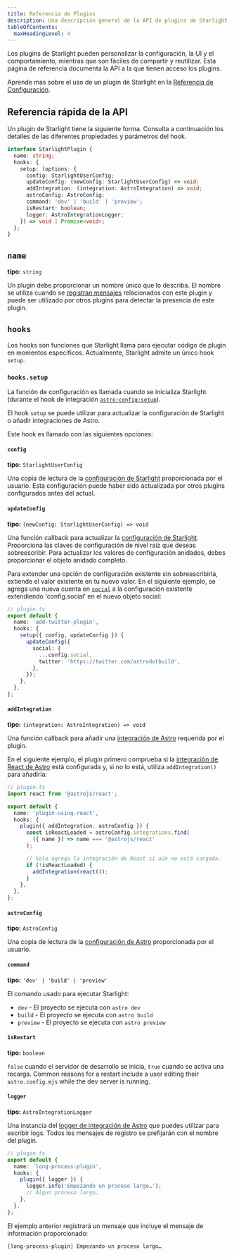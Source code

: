 ```yaml
---
title: Referencia de Plugins
description: Una descripción general de la API de plugins de Starlight.
tableOfContents:
  maxHeadingLevel: 4
---
```


Los plugins de Starlight pueden personalizar la configuración, la UI y el comportamiento, mientras que son fáciles de compartir y reutilizar.
Esta página de referencia documenta la API a la que tienen acceso los plugins.

Aprende más sobre el uso de un plugin de Starlight en la [Referencia de Configuración](/es/reference/configuration/#plugins).

## Referencia rápida de la API

Un plugin de Starlight tiene la siguiente forma.
Consulta a continuación los detalles de las diferentes propiedades y parámetros del hook.

```ts
interface StarlightPlugin {
  name: string;
  hooks: {
    setup: (options: {
      config: StarlightUserConfig;
      updateConfig: (newConfig: StarlightUserConfig) => void;
      addIntegration: (integration: AstroIntegration) => void;
      astroConfig: AstroConfig;
      command: 'dev' | 'build' | 'preview';
      isRestart: boolean;
      logger: AstroIntegrationLogger;
    }) => void | Promise<void>;
  };
}
```

## `name`

**tipo:** `string`

Un plugin debe proporcionar un nombre único que lo describa. El nombre se utiliza cuando se [registran mensajes](#logger) relacionados con este plugin y puede ser utilizado por otros plugins para detectar la presencia de este plugin.

## `hooks`

Los hooks son funciones que Starlight llama para ejecutar código de plugin en momentos específicos. Actualmente, Starlight admite un único hook `setup`.

### `hooks.setup`

La función de configuración es llamada cuando se inicializa Starlight (durante el hook de integración [`astro:config:setup`](https://docs.astro.build/es/reference/integrations-reference/#astroconfigsetup)).

El hook `setup` se puede utilizar para actualizar la configuración de Starlight o añadir integraciones de Astro.

Este hook es llamado con las siguientes opciones:

#### `config`

**tipo:** `StarlightUserConfig`

Una copia de lectura de la [configuración de Starlight](/es/reference/configuration) proporcionada por el usuario.
Esta configuración puede haber sido actualizada por otros plugins configurados antes del actual.

#### `updateConfig`

**tipo:** `(newConfig: StarlightUserConfig) => void`

Una función callback para actualizar la [configuración de Starlight](/es/reference/configuration).
Proporciona las claves de configuración de nivel raíz que deseas sobreescribir.
Para actualizar los valores de configuración anidados, debes proporcionar el objeto anidado completo.

Para extender una opción de configuración existente sin sobreescribirla, extiende el valor existente en tu nuevo valor.
En el siguiente ejemplo, se agrega una nueva cuenta en [`social`](/reference/configuration/#social) a la configuración existente extendiendo 'config.social' en el nuevo objeto social:

```ts {6-11}
// plugin.ts
export default {
  name: 'add-twitter-plugin',
  hooks: {
    setup({ config, updateConfig }) {
      updateConfig({
        social: {
          ...config.social,
          twitter: 'https://twitter.com/astrodotbuild',
        },
      });
    },
  },
};
```

#### `addIntegration`

**tipo:** `(integration: AstroIntegration) => void`

Una función callback para añadir una [integración de Astro](https://docs.astro.build/es/reference/integrations-reference/) requerida por el plugin.

En el siguiente ejemplo, el plugin primero comprueba si la [integración de React de Astro](https://docs.astro.build/es/guides/integrations-guide/react/) está configurada y, si no lo está, utiliza `addIntegration()` para añadirla:

```ts {14} "addIntegration,"
// plugin.ts
import react from '@astrojs/react';

export default {
  name: 'plugin-using-react',
  hooks: {
    plugin({ addIntegration, astroConfig }) {
      const isReactLoaded = astroConfig.integrations.find(
        ({ name }) => name === '@astrojs/react'
      );

      // Solo agrega la integración de React si aún no está cargada.
      if (!isReactLoaded) {
        addIntegration(react());
      }
    },
  },
};
```

#### `astroConfig`

**tipo:** `AstroConfig`

Una copia de lectura de la [configuración de Astro](https://docs.astro.build/es/reference/configuration-reference/) proporcionada por el usuario.

#### `command`

**tipo:** `'dev' | 'build' | 'preview'`

El comando usado para ejecutar Starlight:

- `dev` - El proyecto se ejecuta con `astro dev`
- `build` - El proyecto se ejecuta con `astro build`
- `preview` - El proyecto se ejecuta con `astro preview`

#### `isRestart`

**tipo:** `boolean`

`false` cuando el servidor de desarrollo se inicia, `true` cuando se activa una recarga.
Common reasons for a restart include a user editing their `astro.config.mjs` while the dev server is running.

#### `logger`

**tipo:** `AstroIntegrationLogger`

Una instancia del [logger de integración de Astro](https://docs.astro.build/es/reference/integrations-reference/#astrointegrationlogger) que puedes utilizar para escribir logs.
Todos los mensajes de registro se prefijarán con el nombre del plugin.

```ts {6}
// plugin.ts
export default {
  name: 'long-process-plugin',
  hooks: {
    plugin({ logger }) {
      logger.info('Empezando un proceso largo…');
      // Algun proceso largo…
    },
  },
};
```

El ejemplo anterior registrará un mensaje que incluye el mensaje de información proporcionado:

```shell
[long-process-plugin] Empezando un proceso largo…
```
